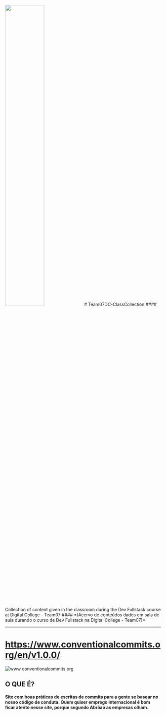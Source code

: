 <img width="50%" align="justify" src="https://user-images.githubusercontent.com/112489130/199324704-605a7e14-5dcb-412c-bd82-a8c6f4c87c24.gif">
# Team07DC-ClassCollection
#### Collection of content given in the classroom during the Dev Fullstack course at Digital College - Team07
#### *(Acervo de conteúdos dados em sala de aula durando o curso de Dev Fullstack na Digital College - Team07)*
<hr>

# https://www.conventionalcommits.org/en/v1.0.0/
![www conventionalcommits org](https://user-images.githubusercontent.com/112489130/199321935-a0022976-8f6d-4674-bb0a-fce2f35b9ca2.png)
## O QUE É?
#### Site com boas práticas de escritas de commits para a gente se basear no nosso código de conduta. Quem quiser emprego internacional é bom ficar atento nesse site, porque segundo Abrãao as empresas olham.
